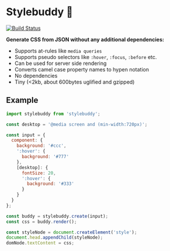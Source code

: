 # Stylebuddy 🐻

[![Build Status](https://travis-ci.org/davidspinat/stylebuddy.svg)](https://travis-ci.org/davidspinat/stylebuddy)

__Generate CSS from JSON without any additional dependencies:__

- Supports at-rules like `media queries`
- Supports pseudo selectors like `:hover`, `:focus`, `:before` etc.
- Can be used for server side rendering
- Converts camel case property names to hypen notation
- No dependencies
- Tiny (<2kb, about 600bytes uglified and gzipped)

## Example

```javascript
import stylebuddy from 'stylebuddy';

const desktop = '@media screen and (min-width:720px)';

const input = {
  component: {
    background: '#ccc',
    ':hover': {
      background: '#777'
    },
    [desktop]: {
      fontSize: 20,
      ':hover': {
        background: '#333'
      }
    }
  }
};

const buddy = stylebuddy.create(input);
const css = buddy.render();

const styleNode = document.createElement('style');
document.head.appendChild(styleNode);
domNode.textContent = css;
```
